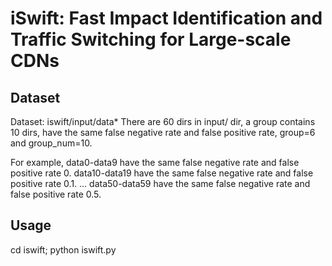 # iSwift: Fast Impact Identification and Traffic Switching for Large-scale CDNs

## Dataset
  Dataset: iswift/input/data*
  There are 60 dirs in input/ dir, a group contains 10 dirs, have the same false negative rate and false positive rate, group=6 and group_num=10.

  For example, data0-data9 have the same false negative rate and false positive rate 0.
  data10-data19 have the same false negative rate and false positive rate 0.1.
  ...
  data50-data59 have the same false negative rate and false positive rate 0.5.
  
## Usage
  cd iswift;
  python iswift.py
  
